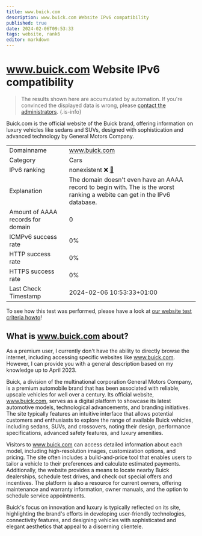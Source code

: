 ```yaml
---
title: www.buick.com
description: www.buick.com Website IPv6 compatibility
published: true
date: 2024-02-06T09:53:33
tags: website, rank6
editor: markdown
---
```


# www.buick.com Website IPv6 compatibility

> The results shown here are accumulated by automation. If you're convinced the displayed data is wrong, please [contact the administrators](/howto/chat). 
{.is-info}

Buick.com is the official website of the Buick brand, offering information on luxury vehicles like sedans and SUVs, designed with sophistication and advanced technology by General Motors Company.


|   |   |
| - | - |
| Domainname | www.buick.com
| Category | Cars |
| IPv6 ranking | nonexistent :x: [🔗](/howto/ranking) |
| Explanation | The domain doesn't even have an AAAA record to begin with. The is the worst ranking a webite can get in the IPv6 database. |
| Amount of AAAA records for domain | 0 |
| ICMPv6 success rate | 0%|
| HTTP success rate | 0% |
| HTTPS success rate | 0% |
| Last Check Timestamp | 2024-02-06 10:53:33+01:00 |

To see how this test was performed, please have a look at [our website test criteria howto](/howto/testcriteria/website)!


## What is www.buick.com about?
As a premium user, I currently don't have the ability to directly browse the internet, including accessing specific websites like www.buick.com. However, I can provide you with a general description based on my knowledge up to April 2023.

Buick, a division of the multinational corporation General Motors Company, is a premium automobile brand that has been associated with reliable, upscale vehicles for well over a century. Its official website, www.buick.com, serves as a digital platform to showcase its latest automotive models, technological advancements, and branding initiatives. The site typically features an intuitive interface that allows potential customers and enthusiasts to explore the range of available Buick vehicles, including sedans, SUVs, and crossovers, noting their design, performance specifications, advanced safety features, and luxury amenities.

Visitors to www.buick.com can access detailed information about each model, including high-resolution images, customization options, and pricing. The site often includes a build-and-price tool that enables users to tailor a vehicle to their preferences and calculate estimated payments. Additionally, the website provides a means to locate nearby Buick dealerships, schedule test drives, and check out special offers and incentives. The platform is also a resource for current owners, offering maintenance and warranty information, owner manuals, and the option to schedule service appointments.

Buick's focus on innovation and luxury is typically reflected on its site, highlighting the brand's efforts in developing user-friendly technologies, connectivity features, and designing vehicles with sophisticated and elegant aesthetics that appeal to a discerning clientele.


